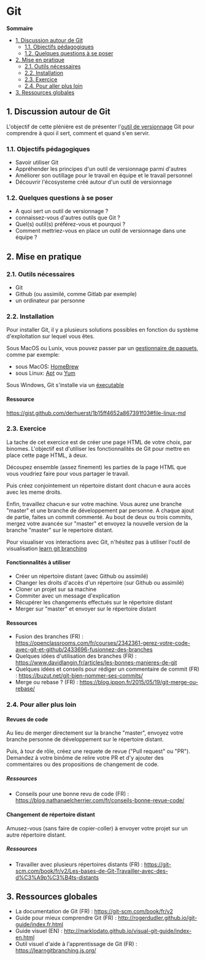 # Git

**Sommaire**
* [1. Discussion autour de Git](https://github.com/adatechschool/plenieres/tree/master/katas/git#discussion-autour-de-git)
    * [1.1. Objectifs pédagogiques](https://github.com/adatechschool/plenieres/tree/master/katas/git#objectifs-p%C3%A9dagogiques)
    * [1.2. Quelques questions à se poser](https://github.com/adatechschool/plenieres/tree/master/katas/git#quelques-questions-%C3%A0-se-poser)
* [2. Mise en pratique](https://github.com/adatechschool/plenieres/tree/master/katas/git#mise-en-pratique)
    * [2.1. Outils nécessaires]()
    * [2.2. Installation](https://github.com/adatechschool/plenieres/tree/master/katas/git#installation)
    * [2.3. Exercice]()
    * [2.4. Pour aller plus loin]()
* [3. Ressources globales](https://github.com/adatechschool/plenieres/tree/master/katas/git#ressources)

## 1. Discussion autour de Git

L'objectif de cette plénière est de présenter l'[outil de versionnage](https://fr.wikipedia.org/wiki/Logiciel_de_gestion_de_versions) Git pour comprendre à quoi il sert, comment et quand s'en servir.

### 1.1. Objectifs pédagogiques
* Savoir utiliser Git
* Appréhender les principes d'un outil de versionnage parmi d'autres
* Améliorer son outillage pour le travail en équipe et le travail personnel
* Découvrir l'écosysteme créé autour d'un outil de versionnage

### 1.2. Quelques questions à se poser
* A quoi sert un outil de versionnage ?
* connaissez-vous d'autres outils que Git ?
* Quel(s) outil(s) préférez-vous et pourquoi ?
* Comment mettriez-vous en place un outil de versionnage dans une équipe ?

## 2. Mise en pratique

### 2.1. Outils nécessaires
- Git
- Github (ou assimilé, comme Gitlab par exemple)
- un ordinateur par personne

### 2.2. Installation

Pour installer Git, il y a plusieurs solutions possibles en fonction du système d'exploitation sur lequel vous êtes.

Sous MacOS ou Lunix, vous pouvez passer par un [gestionnaire de paquets](https://fr.wikipedia.org/wiki/Gestionnaire_de_paquets), comme par exemple:
* sous MacOS: [HomeBrew](https://brew.sh/)
* sous Linux: [Apt](https://doc.ubuntu-fr.org/apt) ou [Yum](https://www.linuxtricks.fr/wiki/utilisation-de-yum)

Sous Windows, Git s'installe via un [éxecutable](https://fr.wikipedia.org/wiki/.exe)

#### Ressource
https://gist.github.com/derhuerst/1b15ff4652a867391f03#file-linux-md

### 2.3. Exercice

La tache de cet exercice est de créer une page HTML de votre choix, par binomes.
L'objectif est d'utiliser les fonctionnalités de Git pour mettre en place cette page HTML, à deux.

Découpez ensemble (assez finement) les parties de la page HTML que vous voudriez faire pour vous partager le travail.

Puis créez conjointement un répertoire distant dont chacun·e aura accès avec les meme droits.

Enfin, travaillez chacun·e sur votre machine.
Vous aurez une branche "master" et une branche de développement par personne.
A chaque ajout de partie, faites un commit commenté. Au bout de deux ou trois commits, mergez votre avancée sur "master" et envoyez la nouvelle version de la branche "master" sur le repertoire distant.

Pour visualiser vos interactions avec Git, n'hésitez pas à utiliser l'outil de visualisation [learn git branching](https://learngitbranching.js.org/)

#### Fonctionnalités à utiliser

- Créer un répertoire distant (avec Github ou assimilé)
- Changer les droits d'accès d'un répertoire (sur Github ou assimilé)
- Cloner un projet sur sa machine
- Commiter avec un message d'explication
- Récupérer les changements effectués sur le répertoire distant
- Merger sur "master" et envoyer sur le répertoire distant

#### Ressources
- Fusion des branches (FR) : https://openclassrooms.com/fr/courses/2342361-gerez-votre-code-avec-git-et-github/2433696-fusionnez-des-branches
- Quelques idées d'utilisation des branches (FR) : https://www.davidlangin.fr/articles/les-bonnes-manieres-de-git
- Quelques idées et conseils pour rédiger un commentaire de commit (FR) : https://buzut.net/git-bien-nommer-ses-commits/
- Merge ou rebase ? (FR) : https://blog.ippon.fr/2015/05/19/git-merge-ou-rebase/

### 2.4. Pour aller plus loin

#### Revues de code

Au lieu de merger directement sur la branche "master", envoyez votre branche personne de développement sur le répertoire distant.

Puis, à tour de rôle, créez une requete de revue ("Pull request" ou "PR"). Demandez à votre binôme de relire votre PR et d'y ajouter des commentaires ou des propositions de changement de code.

##### Ressources
- Conseils pour une bonne revu de code (FR) : https://blog.nathanaelcherrier.com/fr/conseils-bonne-revue-code/

#### Changement de répertoire distant

Amusez-vous (sans faire de copier-coller) à envoyer votre projet sur un autre répertoire distant.

##### Ressources

- Travailler avec plusieurs répertoires distants (FR) : https://git-scm.com/book/fr/v2/Les-bases-de-Git-Travailler-avec-des-d%C3%A9p%C3%B4ts-distants

[//]: # (Ajout d'une section sur comment configurer git)

## 3. Ressources globales
- La documentation de Git (FR) : https://git-scm.com/book/fr/v2
- Guide pour mieux comprendre Git (FR) : http://rogerdudler.github.io/git-guide/index.fr.html
- Guide visuel (EN) : http://marklodato.github.io/visual-git-guide/index-en.html
- Outil visuel d'aide à l'apprentissage de Git (FR) : https://learngitbranching.js.org/
